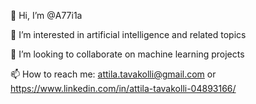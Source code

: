 👋 Hi, I’m @A77i1a

👀 I’m interested in artificial intelligence and related topics 

🤝 I’m looking to collaborate on machine learning projects

📫 How to reach me: attila.tavakolli@gmail.com or https://www.linkedin.com/in/attila-tavakolli-04893166/
